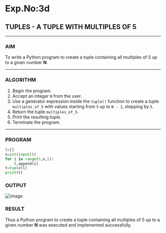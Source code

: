 # Exp.No:3d  
## TUPLES - A TUPLE WITH MULTIPLES OF 5

---

### AIM  
To write a Python program to create a tuple containing all multiples of 5 up to a given number **N**.

---

### ALGORITHM

1. Begin the program.  
2. Accept an integer `N` from the user.  
3. Use a generator expression inside the `tuple()` function to create a tuple `multiples_of_5` with values starting from `5` up to `N - 1`, stepping by `5`.  
4. Return the tuple `multiples_of_5`.  
5. Print the resulting tuple.  
6. Terminate the program.

---

### PROGRAM

```python
l=[]
n=int(input())
for i in range(5,n,5):
    l.append(i)
t=tuple(l)
print(t)
```

### OUTPUT
![image](https://github.com/user-attachments/assets/97d0def7-6bd6-433b-8f5d-c8d87fdd0573)

### RESULT
Thus a Python program to create a tuple containing all multiples of 5 up to a given number **N** was executed and implemented successfully.
